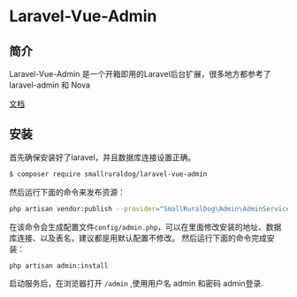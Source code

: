 # Laravel-Vue-Admin
## 简介
Laravel-Vue-Admin 是一个开箱即用的Laravel后台扩展，很多地方都参考了 laravel-admin 和 Nova

[文档](https://smallruraldog.github.io/laravel-vue-admin/#/)

## 安装
首先确保安装好了laravel，并且数据库连接设置正确。
``` bash
$ composer require smallruraldog/laravel-vue-admin
```
然后运行下面的命令来发布资源：
``` bash
php artisan vendor:publish --provider="SmallRuralDog\Admin\AdminServiceProvider"
```
在该命令会生成配置文件`config/admin.php`，可以在里面修改安装的地址、数据库连接、以及表名，建议都是用默认配置不修改。
然后运行下面的命令完成安装：
``` bash
php artisan admin:install
```
启动服务后，在浏览器打开 `/admin` ,使用用户名 admin 和密码 admin登录.